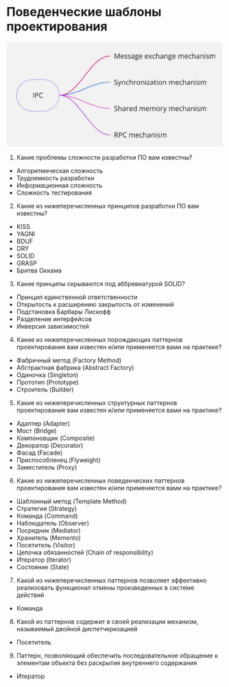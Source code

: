 # Поведенческие шаблоны проектирования



![img](https://github.com/IlyaGall/C-/blob/main/41%20%D0%9C%D0%B5%D0%B6%D0%BF%D1%80%D0%BE%D1%86%D0%B5%D1%81%D1%81%D0%BD%D0%BE%D0%B5%20%D0%B2%D0%B7%D0%B0%D0%B8%D0%BC%D0%BE%D0%B4%D0%B5%D0%B9%D1%81%D1%82%D0%B2%D0%B8%D0%B5/IMG/1.JPG)

1. Какие проблемы сложности разработки ПО вам известны?
* Алгоритмическая сложность
* Трудоемкость разработки
* Информационная сложность
* Сложность тестирования

2. Какие из нижеперечисленных принципов разработки ПО вам известны?
* KISS
* YAGNI
* BDUF
* DRY
* SOLID
* GRASP
* Бритва Оккама

3. Какие принципы скрываются под аббревиатурой SOLID?
* Принцип единственной ответственности
* Открытость к расширению закрытость от изменений
* Подстановка Барбары Лискофф
* Разделение интерфейсов
* Инверсия зависимостей

4. Какие из нижеперечисленных порождающих паттернов проектирования вам известен и/или применяется вами на практике?
* Фабричный метод (Factory Method)
* Абстрактная фабрика (Abstract Factory)
* Одиночка (Singleton)
* Прототип (Prototype)
* Строитель (Builder)

5. Какие из нижеперечисленных структурных паттернов проектирования вам известен и/или применяется вами на практике?
* Адаптер (Adapter)
* Мост (Bridge)
* Компоновщик (Composite)
* Декоратор (Decorator)
* Фасад (Facade)
* Приспособленец (Flyweight)
*  Заместитель (Proxy)

6. Какие из нижеперечисленных поведенческих паттернов проектирования вам известен и/или применяется вами на практике?
* Шаблонный метод (Template Method)
* Стратегия (Strategy)
* Команда (Command)
* Наблюдатель (Observer)
* Посредник (Mediator)
* Хранитель (Memento)
* Посетитель (Visitor)
* Цепочка обязанностей (Chain of responsibility)
* Итератор (Iterator)
* Состояние (State)

7. Какой из нижеперечисленных паттернов позволяет эффективно реализовать функционал отмены произведенных в системе действий
* Команда

8.  Какой из паттернов содержит в своей реализации механизм, называемый двойной диспетчеризацией
* Посетитель

9. Паттерн, позволяющий обеспечить последовательное обращение к элементам объекта без раскрытия внутреннего содержания
* Итератор
